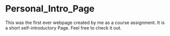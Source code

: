 # Personal_Intro_Page
This was the first ever webpage created by me as a course assignment. It is a short self-introductory Page. Feel free to check it out.
